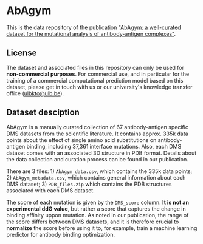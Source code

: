 # AbAgym

This is the data repository of the publication ["AbAgym: a well-curated dataset for the mutational analysis of antibody-antigen complexes"](google.com).

License
-------
The dataset and associated files in this repository can only be used for **non-commercial purposes**. For commercial use, and in particular for the training of a commercial computational prediction model based on this dataset, please get in touch with us or our university's knowledge transfer office (ulbkto@ulb.be).

Dataset desciption
----------
AbAgym is a manually curated collection of 67 antibody-antigen specific DMS datasets from the scientific literature. It contains approx. 335k data points about the effect of single amino acid substitutions on antibody-antigen binding, including 37,361 interface mutations. Also, each DMS dataset comes with an associated 3D structure in PDB format. Details about the data collection and curation process can be found in our publication.

There are 3 files: 1) `AbAgym_data.csv`, which contains the 335k data points; 2) `AbAgym_metadata.csv`, which contains general information about each DMS dataset; 3) `PDB_files.zip` which contains the PDB structures associated with each DMS dataset.

The score of each mutation is given by the `DMS_score` column. **It is not an experimental ddG value**, but rather a score that captures the change in binding affinity uppon mutation. As noted in our publication, the range of the score differs between DMS datasets, and it is therefore crucial to **normalize** the score before using it to, for example, train a machine learning predictor for antibody binding optimization.
